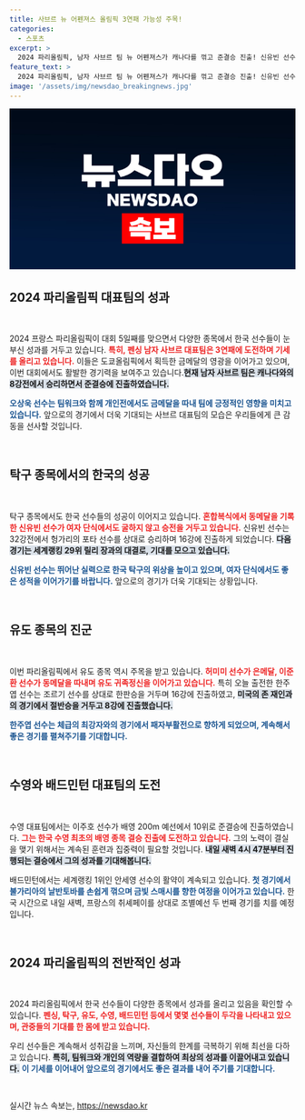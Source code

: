 ```yaml
---
title: 사브르 뉴 어펜져스 올림픽 3연패 가능성 주목!
categories:
  - 스포츠
excerpt: >
  2024 파리올림픽, 남자 사브르 팀 뉴 어펜져스가 캐나다를 꺾고 준결승 진출! 신유빈 선수, 단식에서도 기세 이어가... 한국 선수들의 열정을 확인할 수 있는 순간이 펼쳐집니다!
feature_text: >
  2024 파리올림픽, 남자 사브르 팀 뉴 어펜져스가 캐나다를 꺾고 준결승 진출! 신유빈 선수, 단식에서도 기세 이어가... 한국 선수들의 열정을 확인할 수 있는 순간이 펼쳐집니다!
image: '/assets/img/newsdao_breakingnews.jpg'
---
```


<p><img src="/assets/img/newsdao_breakingnews.jpg" alt="firstkoreanews 속보" /></p>

<h2 data-ke-size="size26">2024 파리올림픽 대표팀의 성과</h2>

<p data-ke-size="size16">&nbsp;</p>

<p>2024 프랑스 파리올림픽이 대회 5일째를 맞으면서 다양한 종목에서 한국 선수들이 눈부신 성과를 거두고 있습니다. <b><span style="color: #ee2323;">특히, 펜싱 남자 사브르 대표팀은 3연패에 도전하며 기세를 올리고 있습니다.</span></b> 이들은 도쿄올림픽에서 획득한 금메달의 영광을 이어가고 있으며, 이번 대회에서도 활발한 경기력을 보여주고 있습니다.<b><span style="background-color: #21538527;">현재 남자 사브르 팀은 캐나다와의 8강전에서 승리하면서 준결승에 진출하였습니다.</span></b> </p>

<p><b><span style="color: #1a5490;">오상욱 선수는 팀워크와 함께 개인전에서도 금메달을 따내 팀에 긍정적인 영향을 미치고 있습니다.</span></b> 앞으로의 경기에서 더욱 기대되는 사브르 대표팀의 모습은 우리들에게 큰 감동을 선사할 것입니다.</p>

<p data-ke-size="size16">&nbsp;</p>

<h2 data-ke-size="size26">탁구 종목에서의 한국의 성공</h2>

<p data-ke-size="size16">&nbsp;</p>

<p>탁구 종목에서도 한국 선수들의 성공이 이어지고 있습니다. <b><span style="color: #ee2323;">혼합복식에서 동메달을 기록한 신유빈 선수가 여자 단식에서도 굴하지 않고 승전을 거두고 있습니다.</span></b> 신유빈 선수는 32강전에서 헝가리의 포타 선수를 상대로 승리하며 16강에 진출하게 되었습니다. <b><span style="background-color: #21538527;">다음 경기는 세계랭킹 29위 릴리 장과의 대결로, 기대를 모으고 있습니다.</span></b></p>

<p><b><span style="color: #1a5490;">신유빈 선수는 뛰어난 실력으로 한국 탁구의 위상을 높이고 있으며, 여자 단식에서도 좋은 성적을 이어가기를 바랍니다.</span></b> 앞으로의 경기가 더욱 기대되는 상황입니다.</p>

<p data-ke-size="size16">&nbsp;</p>

<h2 data-ke-size="size26">유도 종목의 진군</h2>

<p data-ke-size="size16">&nbsp;</p>

<p>이번 파리올림픽에서 유도 종목 역시 주목을 받고 있습니다. <b><span style="color: #ee2323;">허미미 선수가 은메달, 이준환 선수가 동메달을 따내며 유도 귀족정신을 이어가고 있습니다.</span></b> 특히 오늘 출전한 한주엽 선수는 조르기 선수를 상대로 한판승을 거두며 16강에 진출하였고, <b><span style="background-color: #21538527;">미국의 존 재인과의 경기에서 절반승을 거두고 8강에 진출했습니다.</span></b></p>

<p><b><span style="color: #1a5490;">한주엽 선수는 체급의 최강자와의 경기에서 패자부활전으로 향하게 되었으며, 계속해서 좋은 경기를 펼쳐주기를 기대합니다.</span></b></p>

<p data-ke-size="size16">&nbsp;</p>

<h2 data-ke-size="size26">수영와 배드민턴 대표팀의 도전</h2>

<p data-ke-size="size16">&nbsp;</p>

<p>수영 대표팀에서는 이주호 선수가 배영 200m 예선에서 10위로 준결승에 진출하였습니다. <b><span style="color: #ee2323;">그는 한국 수영 최초의 배영 종목 결승 진출에 도전하고 있습니다.</span></b> 그의 노력이 결실을 맺기 위해서는 계속된 훈련과 집중력이 필요할 것입니다. <b><span style="background-color: #21538527;">내일 새벽 4시 47분부터 진행되는 결승에서 그의 성과를 기대해봅니다.</span></b></p>

<p>배드민턴에서는 세계랭킹 1위인 안세영 선수의 활약이 계속되고 있습니다. <b><span style="color: #1a5490;">첫 경기에서 불가리아의 날반토바를 손쉽게 꺾으며 금빛 스매시를 향한 여정을 이어가고 있습니다.</span></b> 한국 시간으로 내일 새벽, 프랑스의 취셰페이를 상대로 조별예선 두 번째 경기를 치를 예정입니다.</p>

<p data-ke-size="size16">&nbsp;</p>

<h2 data-ke-size="size26">2024 파리올림픽의 전반적인 성과</h2>

<p data-ke-size="size16">&nbsp;</p>

<p>2024 파리올림픽에서 한국 선수들이 다양한 종목에서 성과를 올리고 있음을 확인할 수 있습니다. <b><span style="color: #ee2323;">펜싱, 탁구, 유도, 수영, 배드민턴 등에서 몇몇 선수들이 두각을 나타내고 있으며, 관중들의 기대를 한 몸에 받고 있습니다.</span></b> </p>

<p>우리 선수들은 계속해서 성취감을 느끼며, 자신들의 한계를 극복하기 위해 최선을 다하고 있습니다. <b><span style="background-color: #21538527;">특히, 팀워크와 개인의 역량을 결합하여 최상의 성과를 이끌어내고 있습니다.</span></b> <b><span style="color: #1a5490;">이 기세를 이어내어 앞으로의 경기에서도 좋은 결과를 내어 주기를 기대합니다.</span></b></p>

<p data-ke-size="size16">&nbsp;</p>
실시간 뉴스 속보는, <a href="https://newsdao.kr" rel="dofollow">https://newsdao.kr</a>


